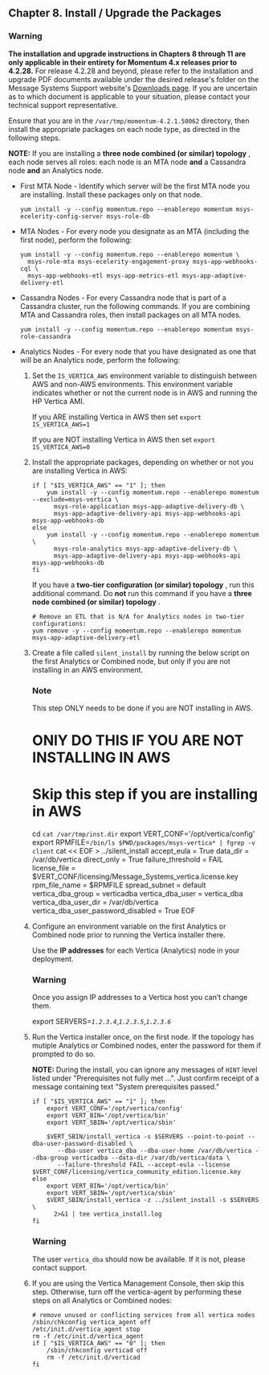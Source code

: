 ## Chapter 8. Install / Upgrade the Packages

### Warning

**The installation and upgrade instructions in Chapters 8 through 11 are only applicable in their entirety for Momentum 4.x releases prior to 4.2.28.**                                                                                                                                                 For release 4.2.28 and beyond, please refer to the installation and upgrade PDF documents available under the desired release's folder on the Message Systems Support website's [Downloads page](https://support.messagesystems.com/start.php/). If you are uncertain as to which document is applicable to your situation, please contact your technical support representative.

Ensure that you are in the `/var/tmp/momentum-4.2.1.50062` directory, then install the appropriate packages on each node type, as directed in the following steps.

**NOTE:** If you are installing a **three node combined (or similar) topology** , each node serves all roles: each node is an MTA node **and** a Cassandra node **and** an Analytics node.

*   First MTA Node - Identify which server will be the first MTA node you are installing. Install these packages only on that node.

    `yum install -y --config momentum.repo --enablerepo momentum msys-ecelerity-config-server msys-role-db`
*   MTA Nodes - For every node you designate as an MTA (including the first node), perform the following:

    ```
    yum install -y --config momentum.repo --enablerepo momentum \
      msys-role-mta msys-ecelerity-engagement-proxy msys-app-webhooks-cql \
      msys-app-webhooks-etl msys-app-metrics-etl msys-app-adaptive-delivery-etl
    ```

*   Cassandra Nodes - For every Cassandra node that is part of a Cassandra cluster, run the following commands. If you are combining MTA and Cassandra roles, then install packages on all MTA nodes.

    `yum install -y --config momentum.repo --enablerepo momentum msys-role-cassandra`
*   Analytics Nodes - For every node that you have designated as one that will be an Analytics node, perform the following:

    1.  Set the `IS_VERTICA_AWS` environment variable to distinguish between AWS and non-AWS environments. This environment variable indicates whether or not the current node is in AWS and running the HP Vertica AMI.

        If you ARE installing Vertica in AWS then set `export IS_VERTICA_AWS=1`

        If you are NOT installing Vertica in AWS then set `export IS_VERTICA_AWS=0`

    2.  Install the appropriate packages, depending on whether or not you are installing Vertica in AWS:

        ```
        if [ "$IS_VERTICA_AWS" == "1" ]; then
            yum install -y --config momentum.repo --enablerepo momentum --exclude=msys-vertica \
              msys-role-application msys-app-adaptive-delivery-db \
              msys-app-adaptive-delivery-api msys-app-webhooks-api msys-app-webhooks-db
        else
            yum install -y --config momentum.repo --enablerepo momentum \
              msys-role-analytics msys-app-adaptive-delivery-db \
              msys-app-adaptive-delivery-api msys-app-webhooks-api msys-app-webhooks-db
        fi
        ```

        If you have a **two-tier configuration (or similar) topology** , run this additional command. Do **not** run this command if you have a **three node combined (or similar) topology** .

        ```
        # Remove an ETL that is N/A for Analytics nodes in two-tier configurations:
        yum remove -y --config momentum.repo --enablerepo momentum msys-app-adaptive-delivery-etl
        ```

    3.  Create a file called `silent_install` by running the below script on the first Analytics or Combined node, but only if you are not installing in an AWS environment.

        ### Note

        This step ONLY needs to be done if you are NOT installing in AWS.

        # ONlY DO THIS IF YOU ARE NOT INSTALLING IN AWS
        # Skip this step if you are installing in AWS
        cd `cat /var/tmp/inst.dir`
        export VERT_CONF='/opt/vertica/config'
        export RPMFILE=`/bin/ls $PWD/packages/msys-vertica* | fgrep -v client`
        cat << EOF > ../silent_install
        accept_eula = True
        data_dir = /var/db/vertica
        direct_only = True
        failure_threshold = FAIL
        license_file = $VERT_CONF/licensing/Message_Systems_vertica.license.key
        rpm_file_name = $RPMFILE
        spread_subnet = default
        vertica_dba_group = verticadba
        vertica_dba_user = vertica_dba
        vertica_dba_user_dir = /var/db/vertica
        vertica_dba_user_password_disabled = True
        EOF
    4.  Configure an environment variable on the first Analytics or Combined node prior to running the Vertica installer there.

        <a name="install_upgrade_packages.vertica_ips"></a>Use the **IP addresses**           for each Vertica (Analytics) node in your deployment.

        ### Warning

        Once you assign IP addresses to a Vertica host you can’t change them.

        export SERVERS=*`1.2.3.4`*,*`1.2.3.5`*,*`1.2.3.6`*
    5.  Run the Vertica installer once, on the first node. If the topology has mutiple Analytics or Combined nodes, enter the password for them if prompted to do so.

        **NOTE:** During the install, you can ignore any messages of `HINT` level listed under "Prerequisites not fully met ...". Just confirm receipt of a message containing text "System prerequisites passed."

        ```
        if [ "$IS_VERTICA_AWS" == "1" ]; then
            export VERT_CONF='/opt/vertica/config'
            export VERT_BIN='/opt/vertica/bin'
            export VERT_SBIN='/opt/vertica/sbin'

            $VERT_SBIN/install_vertica -s $SERVERS --point-to-point --dba-user-password-disabled \
               --dba-user vertica_dba --dba-user-home /var/db/vertica --dba-group verticadba --data-dir /var/db/vertica/data \
               --failure-threshold FAIL --accept-eula --license $VERT_CONF/licensing/vertica_community_edition.license.key
        else
            export VERT_BIN='/opt/vertica/bin'
            export VERT_SBIN='/opt/vertica/sbin'
            $VERT_SBIN/install_vertica -z ../silent_install -s $SERVERS \
              2>&1 | tee vertica_install.log
        fi
        ```

        ### Warning

        The user `vertica_dba` should now be available. If it is not, please contact support.

    6.  If you are using the Vertica Management Console, then skip this step. Otherwise, turn off the vertica-agent by performing these steps on all Analytics or Combined nodes:

        ```
        # remove unused or conflicting services from all vertica nodes
        /sbin/chkconfig vertica_agent off
        /etc/init.d/vertica_agent stop
        rm -f /etc/init.d/vertica_agent
        if [ "$IS_VERTICA_AWS" == "0" ]; then
            /sbin/chkconfig verticad off
            rm -f /etc/init.d/verticad
        fi
        ```
